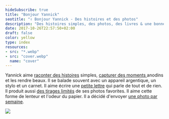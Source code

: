 ```yaml
---
hideSubscribe: true
title: "Bonjour Yannick"
seotitle: "✌️ Bonjour Yannick - Des histoires et des photos"
description: "Des histoires simples, des photos, des livres & une bonne tasse de café."
date: 2017-10-26T22:57:50+02:00
draft: false
color: yellow
type: index
resources:
- src: "*.webp"
- src: "cover.webp"
  name: "cover"
---
```


Yannick aime [raconter des histoires](/posts) simples, [capturer des moments ](/daily) anodins et les rendre beaux. Il se balade souvent avec un appareil argentique, un stylo et un carnet.
Il aime écrire une [petite lettre](/bonjour) qui parle de tout et de rien.
Il produit aussi [des tirages limités](/shop) de ses photos favorites. Il aime cette forme de lenteur et l'odeur du papier. Il a décidé d'envoyer [une photo par semaine](/details).

![](22x50-0925-06)

